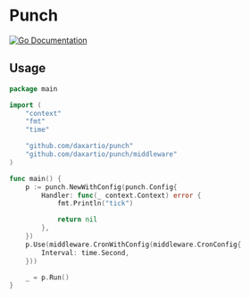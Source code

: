 # Punch

[![Go Documentation](https://godocs.io/github.com/daxartio/punch?status.svg)](https://godocs.io/github.com/daxartio/punch)

## Usage

```go
package main

import (
	"context"
	"fmt"
	"time"

	"github.com/daxartio/punch"
	"github.com/daxartio/punch/middleware"
)

func main() {
	p := punch.NewWithConfig(punch.Config{
		Handler: func(_ context.Context) error {
			fmt.Println("tick")

			return nil
		},
	})
	p.Use(middleware.CronWithConfig(middleware.CronConfig{
		Interval: time.Second,
	}))

	_ = p.Run()
}
```
